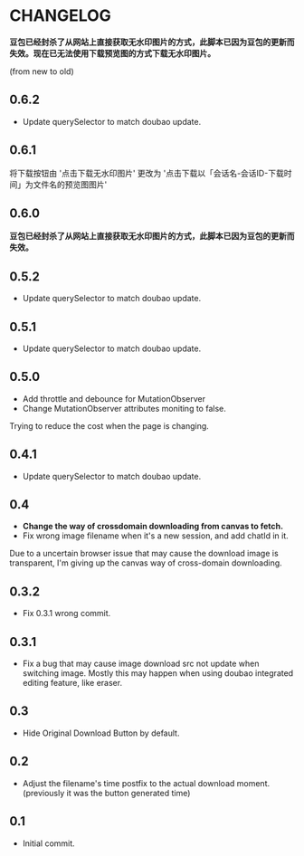 # CHANGELOG

**豆包已经封杀了从网站上直接获取无水印图片的方式，此脚本已因为豆包的更新而失效。现在已无法使用下载预览图的方式下载无水印图片。**

(from new to old)

## 0.6.2

- Update querySelector to match doubao update.

## 0.6.1

将下载按钮由 '点击下载无水印图片' 更改为 '点击下载以「会话名-会话ID-下载时间」为文件名的预览图图片'

## 0.6.0

**豆包已经封杀了从网站上直接获取无水印图片的方式，此脚本已因为豆包的更新而失效。**

## 0.5.2

- Update querySelector to match doubao update.

## 0.5.1

- Update querySelector to match doubao update.

## 0.5.0

- Add throttle and debounce for MutationObserver
- Change MutationObserver attributes moniting to false.

Trying to reduce the cost when the page is changing.

## 0.4.1

- Update querySelector to match doubao update.

## 0.4

- **Change the way of crossdomain downloading from canvas to fetch.**
- Fix wrong image filename when it's a new session, and add chatId in it.

Due to a uncertain browser issue that may cause the download image is transparent, I'm giving up the canvas way of cross-domain downloading.

## 0.3.2

- Fix 0.3.1 wrong commit.

## 0.3.1

- Fix a bug that may cause image download src not update when switching image. Mostly this may happen when using doubao integrated editing feature, like eraser.

## 0.3

- Hide Original Download Button by default.

## 0.2

- Adjust the filename's time postfix to the actual download moment. (previously it was the button generated time)

## 0.1

- Initial commit.
